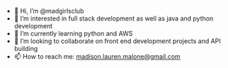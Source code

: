 - 👋 Hi, I’m @madgirlsclub
- 👀 I’m interested in full stack development as well as java and python development
- 🌱 I’m currently learning python and AWS
- 💞️ I’m looking to collaborate on front end development projects and API building
- 📫 How to reach me: madison.lauren.malone@gmail.com

<!---
madgirlsclub/madgirlsclub is a ✨ special ✨ repository because its `README.md` (this file) appears on your GitHub profile.
You can click the Preview link to take a look at your changes.
--->
